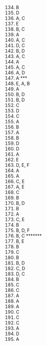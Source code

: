 134. B
135. D
136. A, C
137. E
138. B, C
139. A
140. A, C
141. D, C
142. B, D
143. A, C
144. A
145. A, C
146. A, D
147. A ***
148. E, A, B
149. A
150. B, D
151. B, D
152. C
153. D
154. C
155. A
156. B
157. A
158. B
159. D
160. D
161. A
162. E
163. D, E, F
164. A
165. A
166. C, E
167. A, E
168. C
169. B
170. B, D
172. B
173. A
175. C, E
176. B
177. B, D, F
178. B, C *******
180. B, E
181. B
182. C
183. B
184. B, D
185. C, D
187. D, C
188. B
189. C
190. C
191. A
192. A
193. A
194. C
195. C
196. C
197. A
198. D
199. A
